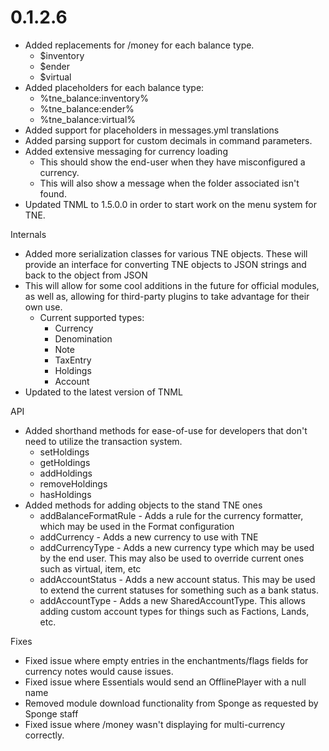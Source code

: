 # 0.1.2.6
- Added replacements for /money for each balance type.
  - $inventory
  - $ender
  - $virtual
- Added placeholders for each balance type:
  - %tne_balance:inventory%
  - %tne_balance:ender%
  - %tne_balance:virtual%
- Added support for placeholders in messages.yml translations
- Added parsing support for custom decimals in command parameters.
- Added extensive messaging for currency loading
  - This should show the end-user when they have misconfigured a currency.
  - This will also show a message when the folder associated isn't found.
- Updated TNML to 1.5.0.0 in order to start work on the menu system for TNE.

Internals
- Added more serialization classes for various TNE objects. These will provide an interface for converting TNE objects to JSON strings and back to the object from JSON
- This will allow for some cool additions in the future for official modules, as well as, allowing for third-party plugins to take advantage for their own use.
  - Current supported types:
    - Currency
    - Denomination
    - Note
    - TaxEntry
    - Holdings
    - Account
- Updated to the latest version of TNML

API
- Added shorthand methods for ease-of-use for developers that don't need to utilize the transaction system.
  - setHoldings
  - getHoldings
  - addHoldings
  - removeHoldings
  - hasHoldings
- Added methods for adding objects to the stand TNE ones
  - addBalanceFormatRule - Adds a rule for the currency formatter, which may be used in the Format configuration
  - addCurrency - Adds a new currency to use with TNE
  - addCurrencyType - Adds a new currency type which may be used by the end user. This may also be used to override current ones such as virtual, item, etc
  - addAccountStatus - Adds a new account status. This may be used to extend the current statuses for something such as a bank status.
  - addAccountType - Adds a new SharedAccountType. This allows adding custom account types for things such as Factions, Lands, etc.

Fixes
- Fixed issue where empty entries in the enchantments/flags fields for currency notes would cause issues.
- Fixed issue where Essentials would send an OfflinePlayer with a null name
- Removed module download functionality from Sponge as requested by Sponge staff
- Fixed issue where /money wasn't displaying for multi-currency correctly.